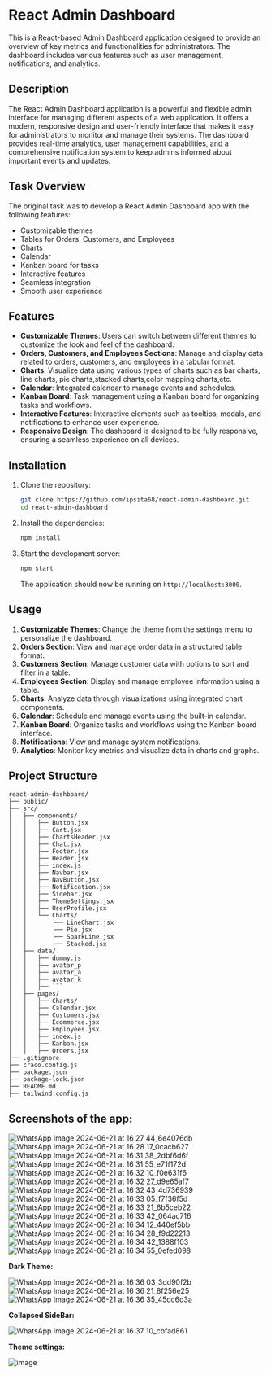 # React Admin Dashboard

This is a React-based Admin Dashboard application designed to provide an overview of key metrics and functionalities for administrators. The dashboard includes various features such as user management, notifications, and analytics.

## Description

The React Admin Dashboard application is a powerful and flexible admin interface for managing different aspects of a web application. It offers a modern, responsive design and user-friendly interface that makes it easy for administrators to monitor and manage their systems. The dashboard provides real-time analytics, user management capabilities, and a comprehensive notification system to keep admins informed about important events and updates.

## Task Overview

The original task was to develop a React Admin Dashboard app with the following features:

- Customizable themes
- Tables for Orders, Customers, and Employees
- Charts
- Calendar
- Kanban board for tasks
- Interactive features
- Seamless integration
- Smooth user experience

## Features

- **Customizable Themes**: Users can switch between different themes to customize the look and feel of the dashboard.
- **Orders, Customers, and Employees Sections**: Manage and display data related to orders, customers, and employees in a tabular format.
- **Charts**: Visualize data using various types of charts such as bar charts, line charts, pie charts,stacked charts,color mapping charts,etc.
- **Calendar**: Integrated calendar to manage events and schedules.
- **Kanban Board**: Task management using a Kanban board for organizing tasks and workflows.
- **Interactive Features**: Interactive elements such as tooltips, modals, and notifications to enhance user experience.
- **Responsive Design**: The dashboard is designed to be fully responsive, ensuring a seamless experience on all devices.

## Installation

1. Clone the repository:

    ```bash
    git clone https://github.com/ipsita68/react-admin-dashboard.git
    cd react-admin-dashboard
    ```

2. Install the dependencies:

    ```bash
    npm install
    ```

3. Start the development server:

    ```bash
    npm start
    ```

    The application should now be running on `http://localhost:3000`.

## Usage

1. **Customizable Themes**: Change the theme from the settings menu to personalize the dashboard.
2. **Orders Section**: View and manage order data in a structured table format.
3. **Customers Section**: Manage customer data with options to sort and filter in a table.
4. **Employees Section**: Display and manage employee information using a table.
5. **Charts**: Analyze data through visualizations using integrated chart components.
6. **Calendar**: Schedule and manage events using the built-in calendar.
7. **Kanban Board**: Organize tasks and workflows using the Kanban board interface.
8. **Notifications**: View and manage system notifications.
9. **Analytics**: Monitor key metrics and visualize data in charts and graphs.

   
## Project Structure
```
react-admin-dashboard/
├── public/
├── src/
│   ├── components/
│   │   ├── Button.jsx
│   │   ├── Cart.jsx
│   │   ├── ChartsHeader.jsx
│   │   ├── Chat.jsx
│   │   ├── Footer.jsx
│   │   ├── Header.jsx
│   │   ├── index.js
│   │   ├── Navbar.jsx
│   │   ├── NavButton.jsx
│   │   ├── Notification.jsx
│   │   ├── Sidebar.jsx
│   │   ├── ThemeSettings.jsx
│   │   ├── UserProfile.jsx
│   │   └── Charts/
│   │       ├── LineChart.jsx
│   │       ├── Pie.jsx
│   │       ├── SparkLine.jsx
│   │       ├── Stacked.jsx
│   ├── data/
│   │   ├── dummy.js
│   │   ├── avatar_p
│   │   ├── avatar_a
│   │   ├── avatar_k
│   │   ├── ```
│   ├── pages/
│   │   ├── Charts/
│   │   ├── Calendar.jsx
│   │   ├── Customers.jsx
│   │   ├── Ecommerce.jsx
│   │   ├── Employees.jsx
│   │   ├── index.js
│   │   ├── Kanban.jsx
│   │   ├── Orders.jsx
├── .gitignore
├── craco.config.js
├── package.json
├── package-lock.json
├── README.md
├── tailwind.config.js

 ```
## Screenshots of the app:

![WhatsApp Image 2024-06-21 at 16 27 44_6e4076db](https://github.com/ipsita68/react-admin-dashboard/assets/121110612/f0d07f52-7e59-48a2-be10-a0deb9bd3e0e)
![WhatsApp Image 2024-06-21 at 16 28 17_0cacb627](https://github.com/ipsita68/react-admin-dashboard/assets/121110612/068b7016-1ddb-44e9-90fc-2670036ec6f9)
![WhatsApp Image 2024-06-21 at 16 31 38_2dbf6d6f](https://github.com/ipsita68/react-admin-dashboard/assets/121110612/255dbe94-8ce3-4c08-b05e-0af32d04c548)
![WhatsApp Image 2024-06-21 at 16 31 55_e71f172d](https://github.com/ipsita68/react-admin-dashboard/assets/121110612/06098d92-cdcb-43c1-bbec-71bdda068188)
![WhatsApp Image 2024-06-21 at 16 32 10_f0e631f6](https://github.com/ipsita68/react-admin-dashboard/assets/121110612/a035b86e-321c-48fc-b53c-bbfe7c92a313)
![WhatsApp Image 2024-06-21 at 16 32 27_d9e65af7](https://github.com/ipsita68/react-admin-dashboard/assets/121110612/ac685e21-cee1-4302-9ba6-a5a714c1caa9)
![WhatsApp Image 2024-06-21 at 16 32 43_4d736939](https://github.com/ipsita68/react-admin-dashboard/assets/121110612/49abc72e-d9dc-4fee-9873-a5a91ef906dc)
![WhatsApp Image 2024-06-21 at 16 33 05_f7f36f5d](https://github.com/ipsita68/react-admin-dashboard/assets/121110612/389309b4-7be7-4b73-bf2f-5f18c0db455b)
![WhatsApp Image 2024-06-21 at 16 33 21_6b5ceb22](https://github.com/ipsita68/react-admin-dashboard/assets/121110612/76c8377d-305c-43b3-8806-601eec1d59fb)
![WhatsApp Image 2024-06-21 at 16 33 42_064ac716](https://github.com/ipsita68/react-admin-dashboard/assets/121110612/ac662ae8-f97e-484e-918c-70c2ebf6b247)
![WhatsApp Image 2024-06-21 at 16 34 12_440ef5bb](https://github.com/ipsita68/react-admin-dashboard/assets/121110612/810d6aef-34a4-440a-9a86-23b24c2758e2)
![WhatsApp Image 2024-06-21 at 16 34 28_f9d22213](https://github.com/ipsita68/react-admin-dashboard/assets/121110612/533edca3-17f2-48f2-bbe8-d8169db1d85d)
![WhatsApp Image 2024-06-21 at 16 34 42_1388f103](https://github.com/ipsita68/react-admin-dashboard/assets/121110612/2aa1e26b-a906-4b29-88e7-27cdcc6429bd)
![WhatsApp Image 2024-06-21 at 16 34 55_0efed098](https://github.com/ipsita68/react-admin-dashboard/assets/121110612/f953a545-508e-4c19-994b-0b243ff0a385)

**Dark Theme:**

![WhatsApp Image 2024-06-21 at 16 36 03_3dd90f2b](https://github.com/ipsita68/react-admin-dashboard/assets/121110612/bb084b6e-ec3c-49e7-b1b4-66798e571553)
![WhatsApp Image 2024-06-21 at 16 36 21_8f256e25](https://github.com/ipsita68/react-admin-dashboard/assets/121110612/8c682d3f-2687-4eaf-9e31-c074c6c17535)
![WhatsApp Image 2024-06-21 at 16 36 35_45dc6d3a](https://github.com/ipsita68/react-admin-dashboard/assets/121110612/157fc8fa-c239-44cd-abaa-04ea1a83091c)

**Collapsed SideBar:**

![WhatsApp Image 2024-06-21 at 16 37 10_cbfad861](https://github.com/ipsita68/react-admin-dashboard/assets/121110612/c954d0d6-c994-4a9f-b3d0-cdedf98dfdb2)

**Theme settings:**

![image](https://github.com/ipsita68/react-admin-dashboard/assets/121110612/8826711d-17f5-4968-977a-80313dc79c2d)







